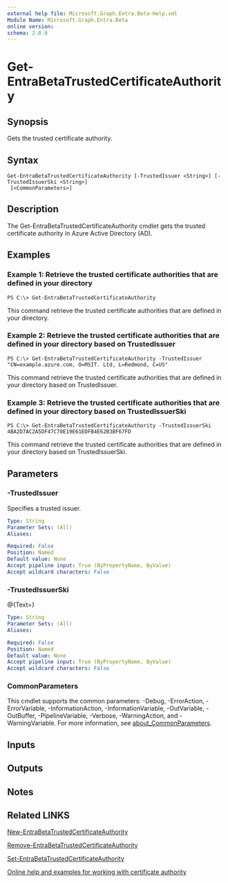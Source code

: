 ```yaml
---
external help file: Microsoft.Graph.Entra.Beta-Help.xml
Module Name: Microsoft.Graph.Entra.Beta
online version:
schema: 2.0.0
---
```


# Get-EntraBetaTrustedCertificateAuthority

## Synopsis
Gets the trusted certificate authority.

## Syntax

```
Get-EntraBetaTrustedCertificateAuthority [-TrustedIssuer <String>] [-TrustedIssuerSki <String>]
 [<CommonParameters>]
```

## Description
The Get-EntraBetaTrustedCertificateAuthority cmdlet gets the trusted certificate authority in Azure Active Directory (AD).

## Examples

### Example 1: Retrieve the trusted certificate authorities that are defined in your directory
```
PS C:\> Get-EntraBetaTrustedCertificateAuthority
```

This command retrieve the trusted certificate authorities that are defined in your directory.

### Example 2: Retrieve the trusted certificate authorities that are defined in your directory based on TrustedIssuer
```
PS C:\> Get-EntraBetaTrustedCertificateAuthority -TrustedIssuer "CN=example.azure.com, O=MSIT. Ltd, L=Redmond, C=US"
```

This command retrieve the trusted certificate authorities that are defined in your directory based on TrustedIssuer.

### Example 3: Retrieve the trusted certificate authorities that are defined in your directory based on TrustedIssuerSki
```
PS C:\> Get-EntraBetaTrustedCertificateAuthority -TrustedIssuerSki 4BA2D7AC2A5DF47C70E19E61EDFB4E62B3BF67FD
```

This command retrieve the trusted certificate authorities that are defined in your directory based on TrustedIssuerSki.

## Parameters



### -TrustedIssuer
Specifies a trusted issuer.

```yaml
Type: String
Parameter Sets: (All)
Aliases:

Required: False
Position: Named
Default value: None
Accept pipeline input: True (ByPropertyName, ByValue)
Accept wildcard characters: False
```

### -TrustedIssuerSki
@{Text=}

```yaml
Type: String
Parameter Sets: (All)
Aliases:

Required: False
Position: Named
Default value: None
Accept pipeline input: True (ByPropertyName, ByValue)
Accept wildcard characters: False
```

### CommonParameters
This cmdlet supports the common parameters: -Debug, -ErrorAction, -ErrorVariable, -InformationAction, -InformationVariable, -OutVariable, -OutBuffer, -PipelineVariable, -Verbose, -WarningAction, and -WarningVariable. For more information, see [about_CommonParameters](https://go.microsoft.com/fwlink/?LinkID=113216).

## Inputs

## Outputs

## Notes

## Related LINKS

[New-EntraBetaTrustedCertificateAuthority]()

[Remove-EntraBetaTrustedCertificateAuthority]()

[Set-EntraBetaTrustedCertificateAuthority]()

[Online help and examples for working with certificate authority](https://azure.microsoft.com/en-us/documentation/articles/active-directory-certificate-based-authentication-ios/)

